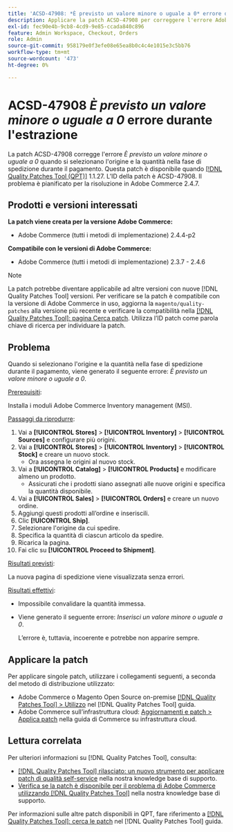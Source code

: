 ```yaml
---
title: 'ACSD-47908: *È previsto un valore minore o uguale a 0* errore durante il check-out'
description: Applicare la patch ACSD-47908 per correggere l'errore Adobe Commerce *È previsto un valore minore o uguale a 0* quando si selezionano l'origine e la quantità nella fase di spedizione durante il pagamento.
exl-id: fec90e4b-9cb8-4cd9-9e85-ccada840c896
feature: Admin Workspace, Checkout, Orders
role: Admin
source-git-commit: 958179e0f3efe08e65ea8b0c4c4e1015e3c5bb76
workflow-type: tm+mt
source-wordcount: '473'
ht-degree: 0%

---
```


# ACSD-47908 *È previsto un valore minore o uguale a 0* errore durante l&#39;estrazione

La patch ACSD-47908 corregge l&#39;errore *È previsto un valore minore o uguale a 0* quando si selezionano l&#39;origine e la quantità nella fase di spedizione durante il pagamento. Questa patch è disponibile quando [[!DNL Quality Patches Tool (QPT)]](/help/announcements/adobe-commerce-announcements/magento-quality-patches-released-new-tool-to-self-serve-quality-patches.md) 1.1.27. L’ID della patch è ACSD-47908. Il problema è pianificato per la risoluzione in Adobe Commerce 2.4.7.

## Prodotti e versioni interessati

**La patch viene creata per la versione Adobe Commerce:**

* Adobe Commerce (tutti i metodi di implementazione) 2.4.4-p2

**Compatibile con le versioni di Adobe Commerce:**

* Adobe Commerce (tutti i metodi di implementazione) 2.3.7 - 2.4.6

>[!NOTE]
>
>La patch potrebbe diventare applicabile ad altre versioni con nuove [!DNL Quality Patches Tool] versioni. Per verificare se la patch è compatibile con la versione di Adobe Commerce in uso, aggiorna la `magento/quality-patches` alla versione più recente e verificare la compatibilità nella [[!DNL Quality Patches Tool]: pagina Cerca patch](https://experienceleague.adobe.com/tools/commerce-quality-patches/index.html). Utilizza l’ID patch come parola chiave di ricerca per individuare la patch.

## Problema

Quando si selezionano l&#39;origine e la quantità nella fase di spedizione durante il pagamento, viene generato il seguente errore: *È previsto un valore minore o uguale a 0*.

<u>Prerequisiti</u>:

Installa i moduli Adobe Commerce Inventory management (MSI).

<u>Passaggi da riprodurre</u>:

1. Vai a **[!UICONTROL Stores]** > **[!UICONTROL Inventory]** > **[!UICONTROL Sources]** e configurare più origini.
1. Vai a **[!UICONTROL Stores]** > **[!UICONTROL Inventory]** > **[!UICONTROL Stock]** e creare un nuovo stock.
   * Ora assegna le origini al nuovo stock.
1. Vai a **[!UICONTROL Catalog]** > **[!UICONTROL Products]** e modificare almeno un prodotto.
   * Assicurati che i prodotti siano assegnati alle nuove origini e specifica la quantità disponibile.
1. Vai a **[!UICONTROL Sales]** > **[!UICONTROL Orders]** e creare un nuovo ordine.
1. Aggiungi questi prodotti all’ordine e inseriscili.
1. Clic **[!UICONTROL Ship]**.
1. Selezionare l&#39;origine da cui spedire.
1. Specifica la quantità di ciascun articolo da spedire.
1. Ricarica la pagina.
1. Fai clic su **[!UICONTROL Proceed to Shipment]**.

<u>Risultati previsti</u>:

La nuova pagina di spedizione viene visualizzata senza errori.

<u>Risultati effettivi</u>:

* Impossibile convalidare la quantità immessa.
* Viene generato il seguente errore: *Inserisci un valore minore o uguale a 0*.

  L’errore è, tuttavia, incoerente e potrebbe non apparire sempre.

## Applicare la patch

Per applicare singole patch, utilizzare i collegamenti seguenti, a seconda del metodo di distribuzione utilizzato:

* Adobe Commerce o Magento Open Source on-premise [[!DNL Quality Patches Tool] > Utilizzo](https://experienceleague.adobe.com/docs/commerce-operations/tools/quality-patches-tool/usage.html) nel [!DNL Quality Patches Tool] guida.
* Adobe Commerce sull’infrastruttura cloud: [Aggiornamenti e patch > Applica patch](https://experienceleague.adobe.com/docs/commerce-cloud-service/user-guide/develop/upgrade/apply-patches.html) nella guida di Commerce su infrastruttura cloud.

## Lettura correlata

Per ulteriori informazioni su [!DNL Quality Patches Tool], consulta:

* [[!DNL Quality Patches Tool] rilasciato: un nuovo strumento per applicare patch di qualità self-service](/help/announcements/adobe-commerce-announcements/magento-quality-patches-released-new-tool-to-self-serve-quality-patches.md) nella nostra knowledge base di supporto.
* [Verifica se la patch è disponibile per il problema di Adobe Commerce utilizzando [!DNL Quality Patches Tool]](/help/support-tools/patches-available-in-qpt-tool/check-patch-for-magento-issue-with-magento-quality-patches.md) nella nostra knowledge base di supporto.

Per informazioni sulle altre patch disponibili in QPT, fare riferimento a [[!DNL Quality Patches Tool]: cerca le patch](https://experienceleague.adobe.com/tools/commerce-quality-patches/index.html) nel [!DNL Quality Patches Tool] guida.
